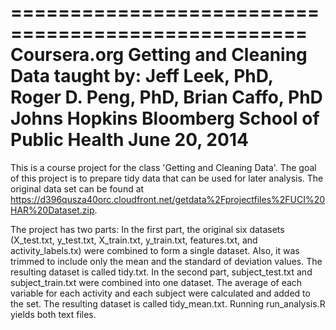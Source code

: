 ===================================================
Coursera.org
Getting and Cleaning Data
taught by: Jeff Leek, PhD, Roger D. Peng, PhD, Brian Caffo, PhD
           Johns Hopkins Bloomberg School of Public Health
June 20, 2014
===================================================

This is a course project for the class 'Getting and Cleaning Data'.  The goal of this project is to prepare tidy data that can be used for later analysis.   The original data set can be found at https://d396qusza40orc.cloudfront.net/getdata%2Fprojectfiles%2FUCI%20HAR%20Dataset.zip.  

The project has two parts: In the first part, the original six datasets (X_test.txt, y_test.txt, X_train.txt, y_train.txt, features.txt, and activity_labels.tx) were combined to form a single dataset. Also, it was trimmed to include only the mean and the standard of deviation values.  The resulting dataset is called tidy.txt.  In the second part, subject_test.txt and subject_train.txt were combined into one dataset.  The average of each variable for each activity and each subject were calculated and added to the set.  The resulting dataset is called tidy_mean.txt. Running run_analysis.R yields both text files.
